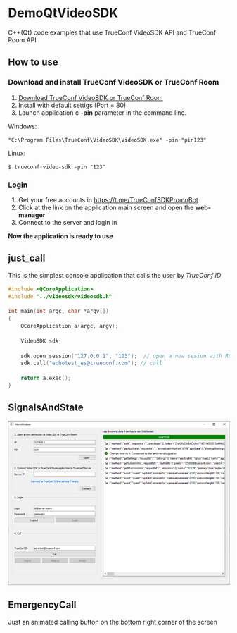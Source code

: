 # DemoQtVideoSDK

C++(Qt) code examples that use TrueConf VideoSDK API and TrueConf Room API

## How to use

### Download and install TrueConf VideoSDK or TrueConf Room

   1. [Download TrueConf VideoSDK or TrueConf Room](https://github.com/TrueConf/pyVideoSDK/blob/main/download.md)
   1. Install with default settigs (Port = 80)
   1. Launch application c **-pin** parameter in the command line. 
   
   Windows:
   ```
   "C:\Program Files\TrueConf\VideoSDK\VideoSDK.exe" -pin "pin123"
   ```
   Linux:
   ```
   $ trueconf-video-sdk -pin "123"
   ```

### Login

   1. Get your free accounts in https://t.me/TrueConfSDKPromoBot
   1. Click at the link on the application main screen and open the **web-manager**
   1. Connect to the server and login in

**Now the application is ready to use**   

## just_call

This is the simplest console application that calls the user by _TrueConf ID_

```cpp
#include <QCoreApplication>
#include "../videosdk/videosdk.h"

int main(int argc, char *argv[])
{
    QCoreApplication a(argc, argv);

    VideoSDK sdk;

    sdk.open_session("127.0.0.1", "123");  // open a new sesion with Room or VideoSDK
    sdk.call("echotest_es@trueconf.com"); // call

    return a.exec();
}
```

## SignalsAndState
![screenshot of the DemoQtVideoSDK main screen](screenshot.png)

## EmergencyCall

Just an animated calling button on the bottom right corner of the screen
